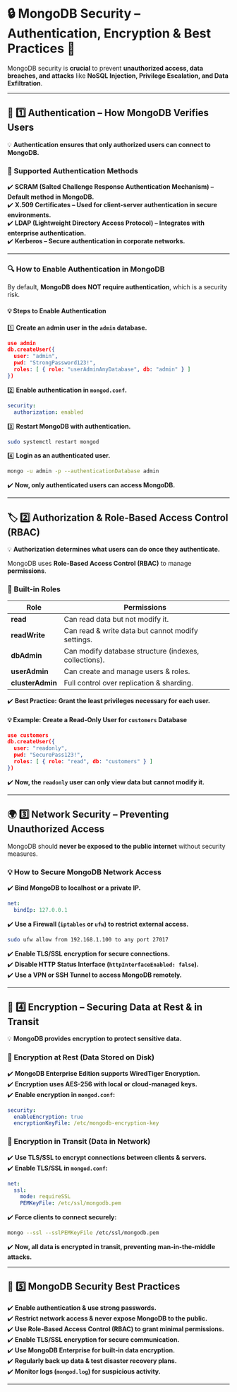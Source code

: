 # **🔒 MongoDB Security – Authentication, Encryption & Best Practices 🚀**

MongoDB security is **crucial** to prevent **unauthorized access, data breaches, and attacks** like **NoSQL Injection, Privilege Escalation, and Data Exfiltration**.

---

## **🔑 1️⃣ Authentication – How MongoDB Verifies Users**

💡 **Authentication ensures that only authorized users can connect to MongoDB.**

### **📌 Supported Authentication Methods**

✔️ **SCRAM (Salted Challenge Response Authentication Mechanism) – Default method in MongoDB.**  
✔️ **X.509 Certificates – Used for client-server authentication in secure environments.**  
✔️ **LDAP (Lightweight Directory Access Protocol) – Integrates with enterprise authentication.**  
✔️ **Kerberos – Secure authentication in corporate networks.**

---

### **🔍 How to Enable Authentication in MongoDB**

By default, **MongoDB does NOT require authentication**, which is a security risk.

#### **💡 Steps to Enable Authentication**

1️⃣ **Create an admin user in the `admin` database.**

```json
use admin
db.createUser({
  user: "admin",
  pwd: "StrongPassword123!",
  roles: [ { role: "userAdminAnyDatabase", db: "admin" } ]
})
```

2️⃣ **Enable authentication in `mongod.conf`.**

```yaml
security:
  authorization: enabled
```

3️⃣ **Restart MongoDB with authentication.**

```bash
sudo systemctl restart mongod
```

4️⃣ **Login as an authenticated user.**

```bash
mongo -u admin -p --authenticationDatabase admin
```

✔️ **Now, only authenticated users can access MongoDB.**

---

## **🏷️ 2️⃣ Authorization & Role-Based Access Control (RBAC)**

💡 **Authorization determines what users can do once they authenticate.**

MongoDB uses **Role-Based Access Control (RBAC)** to manage **permissions**.

### **📌 Built-in Roles**

| **Role**         | **Permissions**                                       |
| ---------------- | ----------------------------------------------------- |
| **read**         | Can read data but not modify it.                      |
| **readWrite**    | Can read & write data but cannot modify settings.     |
| **dbAdmin**      | Can modify database structure (indexes, collections). |
| **userAdmin**    | Can create and manage users & roles.                  |
| **clusterAdmin** | Full control over replication & sharding.             |

✔️ **Best Practice:** **Grant the **least privileges** necessary for each user.**

#### **💡 Example: Create a Read-Only User for `customers` Database**

```json
use customers
db.createUser({
  user: "readonly",
  pwd: "SecurePass123!",
  roles: [ { role: "read", db: "customers" } ]
})
```

✔️ **Now, the `readonly` user can only view data but cannot modify it.**

---

## **🌍 3️⃣ Network Security – Preventing Unauthorized Access**

MongoDB should **never be exposed to the public internet** without security measures.

### **💡 How to Secure MongoDB Network Access**

✔️ **Bind MongoDB to localhost or a private IP.**

```yaml
net:
  bindIp: 127.0.0.1
```

✔️ **Use a Firewall (`iptables` or `ufw`) to restrict external access.**

```bash
sudo ufw allow from 192.168.1.100 to any port 27017
```

✔️ **Enable TLS/SSL encryption for secure connections.**  
✔️ **Disable HTTP Status Interface (`httpInterfaceEnabled: false`).**  
✔️ **Use a VPN or SSH Tunnel to access MongoDB remotely.**

---

## **🔐 4️⃣ Encryption – Securing Data at Rest & in Transit**

💡 **MongoDB provides encryption to protect sensitive data.**

### **📌 Encryption at Rest (Data Stored on Disk)**

✔️ **MongoDB Enterprise Edition supports WiredTiger Encryption.**  
✔️ **Encryption uses AES-256 with local or cloud-managed keys.**  
✔️ **Enable encryption in `mongod.conf`:**

```yaml
security:
  enableEncryption: true
  encryptionKeyFile: /etc/mongodb-encryption-key
```

### **📌 Encryption in Transit (Data in Network)**

✔️ **Use TLS/SSL to encrypt connections between clients & servers.**  
✔️ **Enable TLS/SSL in `mongod.conf`:**

```yaml
net:
  ssl:
    mode: requireSSL
    PEMKeyFile: /etc/ssl/mongodb.pem
```

✔️ **Force clients to connect securely:**

```bash
mongo --ssl --sslPEMKeyFile /etc/ssl/mongodb.pem
```

✔️ **Now, all data is encrypted in transit, preventing man-in-the-middle attacks.**

---

## **📜 5️⃣ MongoDB Security Best Practices**

✔️ **Enable authentication & use strong passwords.**  
✔️ **Restrict network access & never expose MongoDB to the public.**  
✔️ **Use Role-Based Access Control (RBAC) to grant minimal permissions.**  
✔️ **Enable TLS/SSL encryption for secure communication.**  
✔️ **Use MongoDB Enterprise for built-in data encryption.**  
✔️ **Regularly back up data & test disaster recovery plans.**  
✔️ **Monitor logs (`mongod.log`) for suspicious activity.**

---
